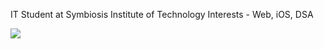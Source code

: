 IT Student at Symbiosis Institute of Technology
Interests - Web, iOS, DSA

![](https://komarev.com/ghpvc/?username=siddxharth&color=ff69b4&stype=flat-square&label=Profile+Visits)
